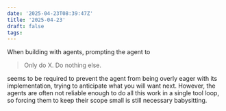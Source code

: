 ```yaml
---
date: '2025-04-23T08:39:47Z'
title: '2025-04-23'
draft: false
tags:
---
```


When building with agents, prompting the agent to

> Only do X. Do nothing else.

seems to be required to prevent the agent from being overly eager with its implementation, trying to anticipate what you will want next.
However, the agents are often not reliable enough to do all this work in a single tool loop, so forcing them to keep their scope small is still necessary babysitting.
